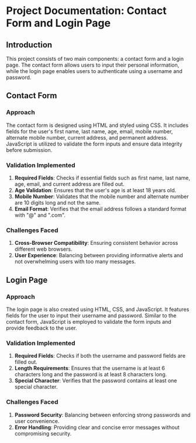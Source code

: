 # Project Documentation: Contact Form and Login Page

## Introduction
This project consists of two main components: a contact form and a login page. The contact form allows users to input their personal information, while the login page enables users to authenticate using a username and password.

## Contact Form
### Approach
The contact form is designed using HTML and styled using CSS. It includes fields for the user's first name, last name, age, email, mobile number, alternate mobile number, current address, and permanent address. JavaScript is utilized to validate the form inputs and ensure data integrity before submission.

### Validation Implemented
1. **Required Fields**: Checks if essential fields such as first name, last name, age, email, and current address are filled out.
2. **Age Validation**: Ensures that the user's age is at least 18 years old.
3. **Mobile Number**: Validates that the mobile number and alternate number are 10 digits long and not the same.
4. **Email Format**: Verifies that the email address follows a standard format with "@" and ".com".

### Challenges Faced
1. **Cross-Browser Compatibility**: Ensuring consistent behavior across different web browsers.
2. **User Experience**: Balancing between providing informative alerts and not overwhelming users with too many messages.

## Login Page
### Approach
The login page is also created using HTML, CSS, and JavaScript. It features fields for the user to input their username and password. Similar to the contact form, JavaScript is employed to validate the form inputs and provide feedback to the user.

### Validation Implemented
1. **Required Fields**: Checks if both the username and password fields are filled out.
2. **Length Requirements**: Ensures that the username is at least 6 characters long and the password is at least 8 characters long.
3. **Special Character**: Verifies that the password contains at least one special character.

### Challenges Faced
1. **Password Security**: Balancing between enforcing strong passwords and user convenience.
2. **Error Handling**: Providing clear and concise error messages without compromising security.

